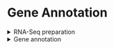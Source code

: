<H1>Gene Annotation</H1>  

<details>  
<summary>RNA-Seq preparation</summary>  
	
<h4>Raw read QC</h4>  

Raw reads are saved at /redser5/raw/Meyer_GVTP_rnaseq/RM_8RNA_S-23-0084_GAP507-380985426.tar.gz   
They were QC'd with FastQC  
Script above: fastqc.sh  
Reports: fastqc_raw  

<h4>Filtering</h4>  

Filtering with fastp defaults was performed.  
Script: fastp.sh  
Reports: fastp_reports  

<h4>Initial alignment</h4>  

Initial alignment with Hisat resulted in poor mapping rate.  Easel prefers >=85% mapping per library.  Mapping and unmapped reads were put into separate files for further evaluation.  This was done by using the -F 4 and -f 4 flags to filter the .bam files.  Cut -f1 was used to get a list of read ids which was provided to seqtk to create the subset fastq files.  

Script: hisat/hisat.sh  
Mapping rates: hisat/flagstat_all.txt  


<h4>Contaminant filtering</h4>  

Unmapped reads were checked for contaminants.  Contaminant identification was done on the UCONN HPC using Kraken and the MiniKrakenv2 database saved there that contains bacteria, archaea, and virus.  There were a substantial number of hits to certain bacteria.  Results can be viewed in reports found above.  As output, Kraken provides separate fastq files for classified and unclassified reads, with classified being the fastq matching the contaminant database.  Unclassified reads were combined with the original mapped reads for a contaminant-filtered set of RNA-Seq.  

Script: kraken.sh   
Reports: kraken_reports      

<h4>Final alignment</h4>  

Mapping was redone with the contaminant filtered RNA-Seq.  

Script: hisat.sh (bottom for loop only)    

</details>

<details>
<summary>Gene annotation</summary>  

EASEL - transcript assembly, gene prediction, filtering, summary metrics  

Easel was run on the UCONN HPC but the output is saved at:  
 /redser5/projects/GVTP/gene_annotations  gvtp-easel.tar.gz  
 Command to run easel: nextflow.sh  
 Configurations for run: gvtp.yaml  

Scripts to run are saved above along with descriptive output such as metrics and the entap log.  

</details>
